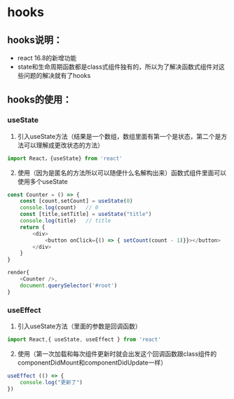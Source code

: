 # hooks
## hooks说明：
- react 16.8的新增功能
- state和生命周期函数都是class式组件独有的，所以为了解决函数式组件对这些问题的解决就有了hooks

## hooks的使用：
### useState
1. 引入useState方法（结果是一个数组，数组里面有第一个是状态，第二个是方法可以理解成更改状态的方法）
```javascript
import React，{useState} from 'react'
```
2. 使用（因为是匿名的方法所以可以随便什么名解构出来）函数式组件里面可以使用多个useState
```Javascript
const Counter = () => {
    const [count,setCount] = useState(0)
    console.log(count)   // 0
    const [title,setTitle] = useState("title")
    console.log(title)   // title
    return {
        <div>
            <button onClick={() => { setCount(count - 1)}}></button>
        </div>
    }
}

render{
    <Counter />,
    document.querySelector('#root')
}
```
### useEffect
1. 引入useState方法（里面的参数是回调函数）
```javascript
import React,{ useState, useEffect } from 'react'
```
2. 使用（第一次加载和每次组件更新时就会出发这个回调函数跟class组件的componentDidMount和componentDidUpdate一样）
```javascript
useEffect (() => {
    console.log("更新了")
})
```






